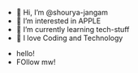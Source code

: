 - 👋 Hi, I’m @shourya-jangam
- 👀 I’m interested in  APPLE 
- 🌱 I’m currently learning tech-stuff
- 💞️ I love Coding and Technology

<!---
shourya-jangam/shourya-jangam is a ✨ special ✨ repository because its `README.md` (this file) appears on your GitHub profile.
You can click the Preview link to take a look at your changes.
--->

<!---

      If you are a dev plz contact me 
--->

- hello!
- FOllow mw!

